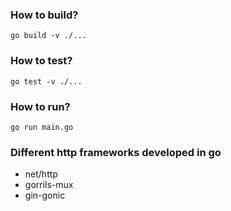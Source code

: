 ### How to build?
```
go build -v ./...
```

### How to test?
```
go test -v ./...
```

### How to run?
```
go run main.go
```

### Different http frameworks developed in go

- net/http
- gorrils-mux
- gin-gonic
  
